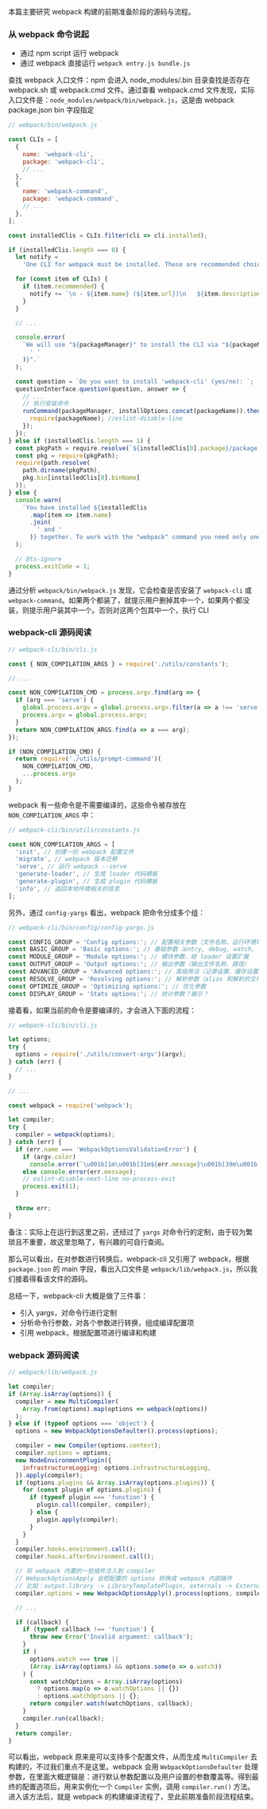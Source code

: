 本篇主要研究 webpack 构建的前期准备阶段的源码与流程。

### 从 webpack 命令说起

- 通过 npm script 运行 webpack
- 通过 webpack 直接运行 `webpack entry.js bundle.js`

查找 webpack 入口文件：npm 会进入 node_modules/.bin 目录查找是否存在 webpack.sh 或 webpack.cmd 文件。通过查看 webpack.cmd 文件发现，实际入口文件是：`node_modules/webpack/bin/webpack.js`，这是由 webpack package.json bin 字段指定

```javascript
// webpack/bin/webpack.js

const CLIs = [
  {
    name: 'webpack-cli',
    package: 'webpack-cli',
    // ...
  },
  {
    name: 'webpack-command',
    package: 'webpack-command',
    // ...
  },
];

const installedClis = CLIs.filter(cli => cli.installed);

if (installedClis.length === 0) {
  let notify =
    'One CLI for webpack must be installed. These are recommended choices, delivered as separate packages:';

  for (const item of CLIs) {
    if (item.recommended) {
      notify += `\n - ${item.name} (${item.url})\n   ${item.description}`;
    }
  }

  // ...

  console.error(
    `We will use "${packageManager}" to install the CLI via "${packageManager} ${installOptions.join(
      ' '
    )}".`
  );

  const question = `Do you want to install 'webpack-cli' (yes/no): `;
  questionInterface.question(question, answer => {
    // ...
    // 执行安装命令
    runCommand(packageManager, installOptions.concat(packageName)).then(() => {
      require(packageName); //eslint-disable-line
    });
  });
} else if (installedClis.length === 1) {
  const pkgPath = require.resolve(`${installedClis[0].package}/package.json`);
  const pkg = require(pkgPath);
  require(path.resolve(
    path.dirname(pkgPath),
    pkg.bin[installedClis[0].binName]
  ));
} else {
  console.warn(
    `You have installed ${installedClis
      .map(item => item.name)
      .join(
        ' and '
      )} together. To work with the "webpack" command you need only one CLI package, please remove one of them or use them directly via their binary.`
  );

  // @ts-ignore
  process.exitCode = 1;
}
```

通过分析 `webpack/bin/webpack.js` 发现，它会检查是否安装了 `webpack-cli` 或 `webpack-command`。如果两个都装了，就提示用户删掉其中一个，如果两个都没装，则提示用户装其中一个。否则对这两个包其中一个，执行 CLI

### webpack-cli 源码阅读

```javascript
// webpack-cli/bin/cli.js

const { NON_COMPILATION_ARGS } = require('./utils/constants');

// ...

const NON_COMPILATION_CMD = process.argv.find(arg => {
  if (arg === 'serve') {
    global.process.argv = global.process.argv.filter(a => a !== 'serve');
    process.argv = global.process.argv;
  }
  return NON_COMPILATION_ARGS.find(a => a === arg);
});

if (NON_COMPILATION_CMD) {
  return require('./utils/prompt-command')(
    NON_COMPILATION_CMD,
    ...process.argv
  );
}
```

webpack 有一些命令是不需要编译的，这些命令被存放在 `NON_COMPILATION_ARGS` 中：

```javascript
// webpack-cli/bin/utils/constants.js

const NON_COMPILATION_ARGS = [
  'init', // 创建一份 webpack 配置文件
  'migrate', // webpack 版本迁移
  'serve', // 运行 webpack --serve
  'generate-loader', // 生成 loader 代码模板
  'generate-plugin', // 生成 plugin 代码模板
  'info', // 返回本地环境相关的信息
];
```

另外，通过 `config-yargs` 看出，webpack 把命令分成多个组：

```javascript
// webpack-cli/bin/config/config-yargs.js

const CONFIG_GROUP = 'Config options:'; // 配置相关参数（文件名称、运行环境等）
const BASIC_GROUP = 'Basic options:'; // 基础参数（entry, debug, watch, devtool 等配置）
const MODULE_GROUP = 'Module options:'; // 模块参数，给 loader 设置扩展
const OUTPUT_GROUP = 'Output options:'; // 输出参数（输出文件名称、路径）
const ADVANCED_GROUP = 'Advanced options:'; // 高级用法（记录设置、缓存设置、监听频率、bail 等）
const RESOLVE_GROUP = 'Resolving options:'; // 解析参数（alias 和解析的文件后缀设置）
const OPTIMIZE_GROUP = 'Optimizing options:'; // 优化参数
const DISPLAY_GROUP = 'Stats options:'; // 统计参数？展示？
```

接着看，如果当前的命令是要编译的，才会进入下面的流程：

```javascript
// webpack-cli/bin/cli.js

let options;
try {
  options = require('./utils/convert-argv')(argv);
} catch (err) {
  // ...
}

// ...

const webpack = require('webpack');

let compiler;
try {
  compiler = webpack(options);
} catch (err) {
  if (err.name === 'WebpackOptionsValidationError') {
    if (argv.color)
      console.error(`\u001b[1m\u001b[31m${err.message}\u001b[39m\u001b[22m`);
    else console.error(err.message);
    // eslint-disable-next-line no-process-exit
    process.exit(1);
  }

  throw err;
}
```

备注：实际上在运行到这里之前，还经过了 `yargs` 对命令行的定制，由于较为繁琐且不重要，故这里忽略了，有兴趣的可自行查阅。

那么可以看出，在对参数进行转换后，webpack-cli 又引用了 webpack，根据 `package.json` 的 main 字段，看出入口文件是 `webpack/lib/webpack.js`，所以我们接着得看该文件的源码。

总结一下，webpack-cli 大概是做了三件事：

- 引入 yargs，对命令行进行定制
- 分析命令行参数，对各个参数进行转换，组成编译配置项
- 引用 webpack，根据配置项进行编译和构建

### webpack 源码阅读

```javascript
// webpack/lib/webpack.js

let compiler;
if (Array.isArray(options)) {
  compiler = new MultiCompiler(
    Array.from(options).map(options => webpack(options))
  );
} else if (typeof options === 'object') {
  options = new WebpackOptionsDefaulter().process(options);

  compiler = new Compiler(options.context);
  compiler.options = options;
  new NodeEnvironmentPlugin({
    infrastructureLogging: options.infrastructureLogging,
  }).apply(compiler);
  if (options.plugins && Array.isArray(options.plugins)) {
    for (const plugin of options.plugins) {
      if (typeof plugin === 'function') {
        plugin.call(compiler, compiler);
      } else {
        plugin.apply(compiler);
      }
    }
  }
  compiler.hooks.environment.call();
  compiler.hooks.afterEnvironment.call();

  // 将 webpack 内置的一些插件注入到 compiler
  // WebpackOptionsApply 会把配置的 options 转换成 webpack 内部插件
  // 比如：output.library -> LibraryTemplatePlugin, externals -> ExternalsPlugin
  compiler.options = new WebpackOptionsApply().process(options, compiler);

  // ...

  if (callback) {
    if (typeof callback !== 'function') {
      throw new Error('Invalid argument: callback');
    }
    if (
      options.watch === true ||
      (Array.isArray(options) && options.some(o => o.watch))
    ) {
      const watchOptions = Array.isArray(options)
        ? options.map(o => o.watchOptions || {})
        : options.watchOptions || {};
      return compiler.watch(watchOptions, callback);
    }
    compiler.run(callback);
  }
  return compiler;
}
```

可以看出，webpack 原来是可以支持多个配置文件，从而生成 `MultiCompiler` 去构建的，不过我们重点不是这里。webpack 会用 `WebpackOptionsDefaulter` 处理参数，在里面大概逻辑是：进行默认参数配置以及用户设置的参数覆盖等。得到最终的配置选项后，用来实例化一个 `Compiler` 实例，调用 `compiler.run()` 方法。进入该方法后，就是 webpack 的构建编译流程了，至此前期准备阶段流程结束。
